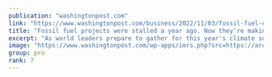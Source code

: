 ```yaml
---
publication: "washingtonpost.com"
link: "https://www.washingtonpost.com/business/2022/11/03/fossil-fuel-cop27-russia/"
title: "Fossil fuel projects were stalled a year ago. Now they’re making a comeback."
excerpt: "As world leaders prepare to gather for this year's climate summit, they will have to contend with a surge in new fossil fuel infrastructure prompted by the Russian invasion of Ukraine."
image: "https://www.washingtonpost.com/wp-apps/imrs.php?src=https://arc-anglerfish-washpost-prod-washpost.s3.amazonaws.com/public/OWKDCAIQMRQZJIDSS4WYU4IWIM.jpg&w=1440"
group: pro
rank: 7
---
```

